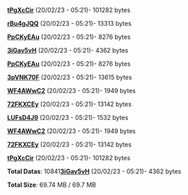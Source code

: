 [**tPgXcCir**](/data/tPgXcCir.txt) (20/02/23 - 05:21)- 101282 bytes

[**rBu4gJQQ**](/data/rBu4gJQQ.txt) (20/02/23 - 05:21)- 13313 bytes

[**PpCKyEAu**](/data/PpCKyEAu.txt) (20/02/23 - 05:21)- 8276 bytes

[**3iGav5vH**](/data/3iGav5vH.txt) (20/02/23 - 05:21)- 4362 bytes

[**PpCKyEAu**](/data/PpCKyEAu.txt) (20/02/23 - 05:21)- 8276 bytes

[**3pVNK70F**](/data/3pVNK70F.txt) (20/02/23 - 05:21)- 13615 bytes

[**WF4AWwC2**](/data/WF4AWwC2.txt) (20/02/23 - 05:21)- 1949 bytes

[**72FKXCEy**](/data/72FKXCEy.txt) (20/02/23 - 05:21)- 13142 bytes

[**LUFsD4J9**](/data/LUFsD4J9.txt) (20/02/23 - 05:21)- 1532 bytes

[**WF4AWwC2**](/data/WF4AWwC2.txt) (20/02/23 - 05:21)- 1949 bytes

[**72FKXCEy**](/data/72FKXCEy.txt) (20/02/23 - 05:21)- 13142 bytes

[**tPgXcCir**](/data/tPgXcCir.txt) (20/02/23 - 05:21)- 101282 bytes

**Total Datas**: 10841[**3iGav5vH**](/data/3iGav5vH.txt) (20/02/23 - 05:21)- 4362 bytes



**Total Size**: 69.74 MB / 69.7 MB